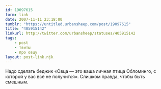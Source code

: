 ```yaml
---
id: 19097615
form: link
date: 2007-11-11 23:18:00
tumblr: "https://untitled.urbansheep.com/post/19097615"
title: "405915142"
linkurl: http://twitter.com/urbansheep/statuses/405915142
tags:
    - post
    - твиты
    - про овцу
layout: post-link.njk
---
```

<p>Надо сделать беджик «Овца — это ваша личная птица Обломинго, с которой у вас всё не получится». Слишком правда, чтобы быть смешным.</p>
